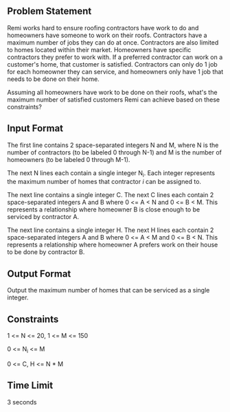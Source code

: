 ## Problem Statement

Remi works hard to ensure roofing contractors have work to do and homeowners have someone to work on their roofs. Contractors have a maximum number of jobs they can do at once. Contractors are also limited to homes located within their market. Homeowners have specific contractors they prefer to work with. If a preferred contractor can work on a customer's home, that customer is satisfied. Contractors can only do 1 job for each homeowner they can service, and homeowners only have 1 job that needs to be done on their home.

Assuming all homeowners have work to be done on their roofs, what's the maximum number of satisfied customers Remi can achieve based on these constraints?

## Input Format

The first line contains 2 space-separated integers N and M, where N is the number of contractors (to be labeled 0 through N-1) and M is the number of homeowners (to be labeled 0 through M-1).

The next N lines each contain a single integer N<sub>i</sub>. Each integer represents the maximum number of homes that contractor _i_ can be assigned to.

The next line contains a single integer C. The next C lines each contain 2 space-separated integers A and B where 0 <= A < N and 0 <= B < M. This represents a relationship where homeowner B is close enough to be serviced by contractor A.

The next line contains a single integer H. The next H lines each contain 2 space-separated integers A and B where 0 <= A < M and 0 <= B < N. This represents a relationship where homeowner A prefers work on their house to be done by contractor B.

## Output Format

Output the maximum number of homes that can be serviced as a single integer.

## Constraints

1 <= N <= 20, 1 <= M <= 150

0 <= N<sub>i</sub> <= M

0 <= C, H <= N \* M

## Time Limit

3 seconds
